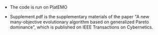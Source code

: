 - The code is run on PlatEMO

- Supplement.pdf is the supplementary materials of the paper "A new many-objective evolutionary algorithm based on generalized Pareto dominance", which is published on IEEE Transactions on Cybernetics. 


